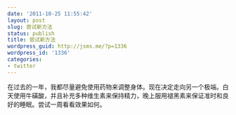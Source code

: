 ```yaml
---
date: '2011-10-25 11:55:42'
layout: post
slug: 尝试新方法
status: publish
title: 尝试新方法
wordpress_guid: http://jsms.me/?p=1336
wordpress_id: '1336'
categories:
- twitter
---
```


在过去的一年，我都尽量避免使用药物来调整身体。现在决定走向另一个极端。白天使用牛磺酸，并且补充多种维生素来保持精力，晚上服用褪黑素来保证准时和良好的睡眠。尝试一周看看效果如何。
